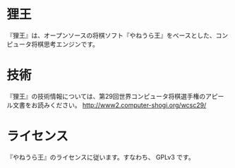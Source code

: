 # 狸王
『狸王』は、オープンソースの将棋ソフト『やねうら王』をベースとした、コンピュータ将棋思考エンジンです。

# 技術
『狸王』の技術情報については、第29回世界コンピュータ将棋選手権のアピール文書をお読みください。
http://www2.computer-shogi.org/wcsc29/

# ライセンス
『やねうら王』のライセンスに従います。すなわち、 GPLv3 です。
